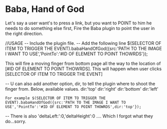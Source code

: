 Baba, Hand of God
=================

Let's say a user want's to press a link, but you want to
POINT to him he needs to do something else first, Fire the Baba
plugin to point the user in the right direction.

//USAGE
-- Include the plugin file.
-- Add the following line
 $(SELECTOR OF ITEM TO TRIGGER THE EVENT).babaHandOfGod({src:'PATH TO THE IMAGE I WANT TO USE','PointTo':'#ID OF ELEMENT TO POINT THOWRDS'});

 This will fire a moving finger from bottom page all the way to the location of [#ID OF ELEMENT TO POINT THOWRDS].
 This will happen when user clicks [SELECTOR OF ITEM TO TRIGGER THE EVENT]
 
 -- U can also add another option, dir, to tell the plugin where to shoot the finger from. Below, available values.
    dir:'top'
	dir:'right'
	dir:'bottom'
	dir:'left'
	
    For example $(SELECTOR OF ITEM TO TRIGGER THE EVENT).babaHandOfGod({src:'PATH TO THE IMAGE I WANT TO USE','PointTo':'#ID OF ELEMENT TO POINT THOWRDS',dir:'top'});
 
 
 -- There is also             'deltaLeft:':0,'deltaHeight':0 .... Which I forgot what they do...sorry.
 
